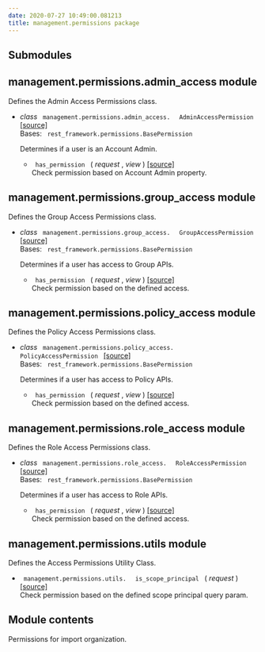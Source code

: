 ```yaml
---
date: 2020-07-27 10:49:00.081213
title: management.permissions package
---
```

<div id="management-permissions-package" class="section">


<div id="submodules" class="section">

## Submodules

</div>

<div id="module-management.permissions.admin_access" class="section">

<span id="management-permissions-admin-access-module"> </span>

## management.permissions.admin\_access module

Defines the Admin Access Permissions class.

  - *class* `  management.permissions.admin_access.  ` ` 
    AdminAccessPermission  ` [<span class="viewcode-link"> \[source\]
    </span>](../../_modules/management/permissions/admin_access/#AdminAccessPermission)  
    Bases: `  rest_framework.permissions.BasePermission  `
    
    Determines if a user is an Account Admin.
    
      - `  has_permission  ` <span class="sig-paren"> ( </span>
        *<span class="n"> request </span>* , *<span class="n"> view
        </span>* <span class="sig-paren"> ) </span>
        [<span class="viewcode-link"> \[source\]
        </span>](../../_modules/management/permissions/admin_access/#AdminAccessPermission.has_permission)  
        Check permission based on Account Admin property.

</div>

<div id="module-management.permissions.group_access" class="section">

<span id="management-permissions-group-access-module"> </span>

## management.permissions.group\_access module

Defines the Group Access Permissions class.

  - *class* `  management.permissions.group_access.  ` ` 
    GroupAccessPermission  ` [<span class="viewcode-link"> \[source\]
    </span>](../../_modules/management/permissions/group_access/#GroupAccessPermission)  
    Bases: `  rest_framework.permissions.BasePermission  `
    
    Determines if a user has access to Group APIs.
    
      - `  has_permission  ` <span class="sig-paren"> ( </span>
        *<span class="n"> request </span>* , *<span class="n"> view
        </span>* <span class="sig-paren"> ) </span>
        [<span class="viewcode-link"> \[source\]
        </span>](../../_modules/management/permissions/group_access/#GroupAccessPermission.has_permission)  
        Check permission based on the defined access.

</div>

<div id="module-management.permissions.policy_access" class="section">

<span id="management-permissions-policy-access-module"> </span>

## management.permissions.policy\_access module

Defines the Policy Access Permissions class.

  - *class* `  management.permissions.policy_access.  ` ` 
    PolicyAccessPermission  ` [<span class="viewcode-link"> \[source\]
    </span>](../../_modules/management/permissions/policy_access/#PolicyAccessPermission)  
    Bases: `  rest_framework.permissions.BasePermission  `
    
    Determines if a user has access to Policy APIs.
    
      - `  has_permission  ` <span class="sig-paren"> ( </span>
        *<span class="n"> request </span>* , *<span class="n"> view
        </span>* <span class="sig-paren"> ) </span>
        [<span class="viewcode-link"> \[source\]
        </span>](../../_modules/management/permissions/policy_access/#PolicyAccessPermission.has_permission)  
        Check permission based on the defined access.

</div>

<div id="module-management.permissions.role_access" class="section">

<span id="management-permissions-role-access-module"> </span>

## management.permissions.role\_access module

Defines the Role Access Permissions class.

  - *class* `  management.permissions.role_access.  ` ` 
    RoleAccessPermission  ` [<span class="viewcode-link"> \[source\]
    </span>](../../_modules/management/permissions/role_access/#RoleAccessPermission)  
    Bases: `  rest_framework.permissions.BasePermission  `
    
    Determines if a user has access to Role APIs.
    
      - `  has_permission  ` <span class="sig-paren"> ( </span>
        *<span class="n"> request </span>* , *<span class="n"> view
        </span>* <span class="sig-paren"> ) </span>
        [<span class="viewcode-link"> \[source\]
        </span>](../../_modules/management/permissions/role_access/#RoleAccessPermission.has_permission)  
        Check permission based on the defined access.

</div>

<div id="module-management.permissions.utils" class="section">

<span id="management-permissions-utils-module"> </span>

## management.permissions.utils module

Defines the Access Permissions Utility Class.

  - `  management.permissions.utils.  ` `  is_scope_principal  `
    <span class="sig-paren"> ( </span> *<span class="n"> request
    </span>* <span class="sig-paren"> ) </span>
    [<span class="viewcode-link"> \[source\]
    </span>](../../_modules/management/permissions/utils/#is_scope_principal)  
    Check permission based on the defined scope principal query param.

</div>

<div id="module-management.permissions" class="section">

<span id="module-contents"> </span>

## Module contents

Permissions for import organization.

</div>

</div>